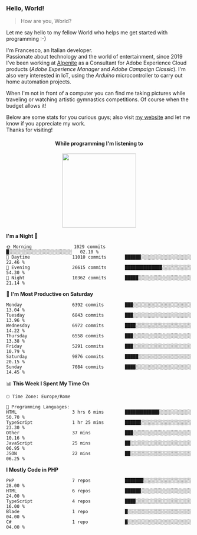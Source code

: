 ### Hello, World!

> How are you, World?

Let me say hello to my fellow World who helps me get started with programming :-)

I'm Francesco, an Italian developer.  
Passionate about technology and the world of entertainment, since 2019 I've been working at [Alpenite](https://www.alpenite.com) as a Consultant for Adobe Experience Cloud products (*Adobe Experience Manager* and *Adobe Campaign Classic*). I'm also very interested in IoT, using the *Arduino* microcontroller to carry out home automation projects.

When I'm not in front of a computer you can find me taking pictures while traveling or watching artistic gymnastics competitions. Of course when the budget allows it!

Below are some stats for you curious guys; also visit [my website](https://www.francescorega.eu) and let me know if you appreciate my work.  
Thanks for visiting!

<div align="center">
  <h4>While programming I'm listening to</h4>
  <a href="https://apps.francescorega.eu/now-playing/11147232609" target="_blank"><img src="https://apps.francescorega.eu/now-playing/11147232609" width="200"></a>
</div>

<!--START_SECTION:waka-->
**I'm a Night 🦉** 

```text
🌞 Morning                1029 commits        █░░░░░░░░░░░░░░░░░░░░░░░░   02.10 % 
🌆 Daytime                11010 commits       ██████░░░░░░░░░░░░░░░░░░░   22.46 % 
🌃 Evening                26615 commits       ██████████████░░░░░░░░░░░   54.30 % 
🌙 Night                  10362 commits       █████░░░░░░░░░░░░░░░░░░░░   21.14 % 
```
📅 **I'm Most Productive on Saturday** 

```text
Monday                   6392 commits        ███░░░░░░░░░░░░░░░░░░░░░░   13.04 % 
Tuesday                  6843 commits        ███░░░░░░░░░░░░░░░░░░░░░░   13.96 % 
Wednesday                6972 commits        ████░░░░░░░░░░░░░░░░░░░░░   14.22 % 
Thursday                 6558 commits        ███░░░░░░░░░░░░░░░░░░░░░░   13.38 % 
Friday                   5291 commits        ███░░░░░░░░░░░░░░░░░░░░░░   10.79 % 
Saturday                 9876 commits        █████░░░░░░░░░░░░░░░░░░░░   20.15 % 
Sunday                   7084 commits        ████░░░░░░░░░░░░░░░░░░░░░   14.45 % 
```


📊 **This Week I Spent My Time On** 

```text
🕑︎ Time Zone: Europe/Rome

💬 Programming Languages: 
HTML                     3 hrs 6 mins        █████████████░░░░░░░░░░░░   50.70 % 
TypeScript               1 hr 25 mins        ██████░░░░░░░░░░░░░░░░░░░   23.30 % 
Other                    37 mins             ███░░░░░░░░░░░░░░░░░░░░░░   10.16 % 
JavaScript               25 mins             ██░░░░░░░░░░░░░░░░░░░░░░░   06.95 % 
JSON                     22 mins             ██░░░░░░░░░░░░░░░░░░░░░░░   06.25 % 
```

**I Mostly Code in PHP** 

```text
PHP                      7 repos             ███████░░░░░░░░░░░░░░░░░░   28.00 % 
HTML                     6 repos             ██████░░░░░░░░░░░░░░░░░░░   24.00 % 
TypeScript               4 repos             ████░░░░░░░░░░░░░░░░░░░░░   16.00 % 
Blade                    1 repo              █░░░░░░░░░░░░░░░░░░░░░░░░   04.00 % 
C#                       1 repo              █░░░░░░░░░░░░░░░░░░░░░░░░   04.00 % 
```




<!--END_SECTION:waka-->
